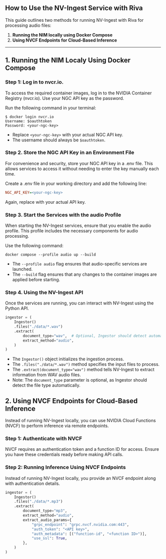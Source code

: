 ## How to Use the NV-Ingest Service with Riva

This guide outlines two methods for running NV-Ingest with Riva for processing audio files:

1. **Running the NIM locally using Docker Compose**  
2. **Using NVCF Endpoints for Cloud-Based Inference**  

---

## 1. Running the NIM Localy Using Docker Compose

### Step 1: Log in to nvcr.io.

To access the required container images, log in to the NVIDIA Container Registry (nvcr.io). Use your NGC API key as the password.

Run the following command in your terminal:
```shell
$ docker login nvcr.io
Username: $oauthtoken
Password: <your-ngc-key>
```
- Replace `<your-ngc-key>` with your actual NGC API key.
- The username should always be `$oauthtoken`.

### Step 2. Store the NGC API Key in an Environment File

For convenience and security, store your NGC API key in a .env file.
This allows services to access it without needing to enter the key manually each time.

Create a .env file in your working directory and add the following line:
```ini
NGC_API_KEY=<your-ngc-key>
```
Again, replace <your-ngc-key> with your actual API key.

### Step 3. Start the Services with the audio Profile

When starting the NV-Ingest services, ensure that you enable the audio profile. This profile includes the necessary components for audio processing.

Use the following command:
```shell
docker compose --profile audio up --build
```
- The `--profile audio` flag ensures that audio-specific services are launched.
- The `--build` flag ensures that any changes to the container images are applied before starting.

### Step 4. Using the NV-Ingest API

Once the services are running, you can interact with NV-Ingest using the Python API.

```python
ingestor = (
    Ingestor()
    .files("./data/*.wav")
    .extract(
        document_type="wav",  # Optional, Ingestor should detect automatically in most cases
        extract_method="audio",
    )
)
```
- The `Ingestor()` object initializes the ingestion process.
- The `.files("./data/*.wav")` method specifies the input files to process.
- The `.extract(document_type="wav")` method tells NV-Ingest to extract information from WAV audio files.
- Note: The `document_type` parameter is optional, as Ingestor should detect the file type automatically.

## 2. Using NVCF Endpoints for Cloud-Based Inference

Instead of running NV-Ingest locally, you can use NVIDIA Cloud Functions (NVCF) to perform inference via remote endpoints.

### Step 1: Authenticate with NVCF

NVCF requires an authentication token and a function ID for access. Ensure you have these credentials ready before making API calls.

### Step 2: Running Inference Using NVCF Endpoints

Instead of running NV-Ingest locally, you provide an NVCF endpoint along with authentication details.

```python
ingestor = (
    Ingestor()
    .files("./data/*.mp3")
    .extract(
        document_type="mp3",
        extract_method="audio",
        extract_audio_params={
            "grpc_endpoint": "grpc.nvcf.nvidia.com:443",
            "auth_token": "<API key>",
            "auth_metadata": [("function-id", "<function ID>")],
            "use_ssl": True,
        },
    )
)
```
